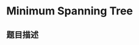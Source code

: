 # Minimum Spanning Tree

## 题目描述

[problemUrl]: https://atcoder.jp/contests/JAG2013Spring/tasks/icpc2013spring_e



